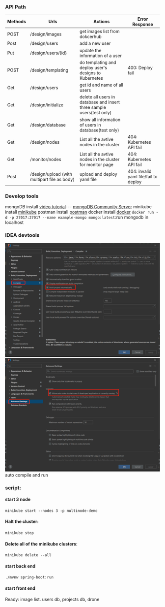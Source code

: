 ### API Path

| Methods | Urls | Actions | Error Response |
| ---------- | ------- | -------- |----------|
| POST | /design/images | get images list from dokcerhub ||
| Post | /design/users | add a new user ||
| Put | /design/users/{id} | update the information of a user ||
| POST | /design/templating | do templating and deploy user's designs to Kubernetes| 400: Deploy fail ||
| Get | /design/users | get id and name of all users || 
| Get | /design/initialize | delete all users in database and insert three sample users(test only) ||
| Get | /design/database | show all information of users in database(test only) ||
| Get | /design/nodes | List all the avtive nodes in the cluster | 404: Kubernetes API fail |
| Get | /monitor/nodes | List all the avtive nodes in the cluster for monitor page | 404: Kubernetes API fail |
| Post | /design/upload (with multipart file as body) | upload and deploy yaml file | 404: invalid yaml file/fail to deploy |


### Develop tools
mongoDB install  [video tutorial](https://www.youtube.com/watch?v=Ph1Z97X6xno&t=448s)--- [mongoDB Community Server](https://www.mongodb.com/try/download/community)
minikube install [minikube](https://minikube.sigs.k8s.io/docs/start/)
postman install [postman](https://www.postman.com/downloads/)
docker install [docker](https://www.docker.com/get-started/)
`docker run -d -p 27017:27017 --name example-mongo mongo:latest`:run mongodb in localhost

### IDEA devtools
![alt setting](setting1.png)
![alt setting](setting2.png)
auto compile and run

### script:
#### start 3 node
`minikube start --nodes 3 -p multinode-demo`
#### Halt the cluster:
`minikube stop`
#### Delete all of the minikube clusters:
`minikube delete --all`
#### start back end
`./mvnw spring-boot:run`
#### start front end
Ready: image list. users db, projects db, drone 
